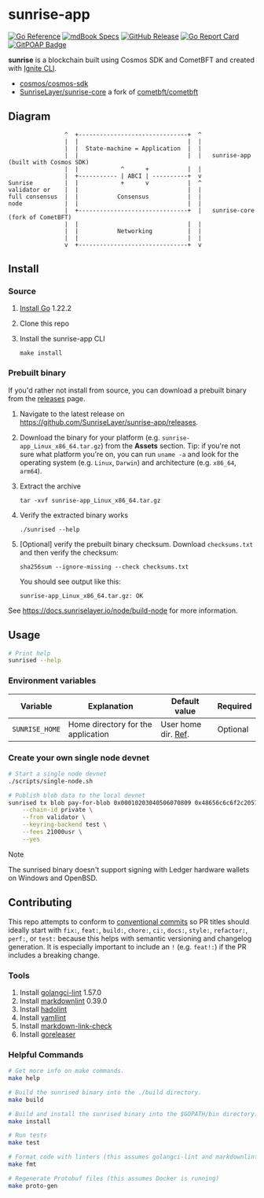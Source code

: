 # sunrise-app

[![Go Reference](https://img.shields.io/badge/godoc-reference-blue.svg)](https://pkg.go.dev/github.com/SunriseLayer/sunrise-app)
[![mdBook Specs](https://img.shields.io/badge/mdBook-specs-blue)](https://SunriseLayer.github.io/sunrise-app/)
[![GitHub Release](https://img.shields.io/github/v/release/SunriseLayer/sunrise-app)](https://github.com/SunriseLayer/sunrise-app/releases/latest)
[![Go Report Card](https://goreportcard.com/badge/github.com/SunriseLayer/sunrise-app)](https://goreportcard.com/report/github.com/SunriseLayer/sunrise-app)
[![GitPOAP Badge](https://public-api.gitpoap.io/v1/repo/SunriseLayer/sunrise-app/badge)](https://www.gitpoap.io/gh/SunriseLayer/sunrise-app)

**sunrise** is a blockchain built using Cosmos SDK and CometBFT and created with [Ignite CLI](https://ignite.com/cli).

- [cosmos/cosmos-sdk](https://github.com/cosmos/cosmos-sdk/releases/tag/v0.50.2)
- [SunriseLayer/sunrise-core](https://github.com/SunriseLayer/sunrise-core) a fork of [cometbft/cometbft](https://github.com/cometbft/cometbft)

## Diagram

```ascii
                ^  +-------------------------------+  ^
                |  |                               |  |
                |  |  State-machine = Application  |  |
                |  |                               |  |   sunrise-app (built with Cosmos SDK)
                |  |            ^      +           |  |
                |  +----------- | ABCI | ----------+  v
Sunrise         |  |            +      v           |  ^
validator or    |  |                               |  |
full consensus  |  |           Consensus           |  |
node            |  |                               |  |
                |  +-------------------------------+  |   sunrise-core (fork of CometBFT)
                |  |                               |  |
                |  |           Networking          |  |
                |  |                               |  |
                v  +-------------------------------+  v
```

## Install

### Source

1. [Install Go](https://go.dev/doc/install) 1.22.2
1. Clone this repo
1. Install the sunrise-app CLI

    ```shell
    make install
    ```

### Prebuilt binary

If you'd rather not install from source, you can download a prebuilt binary from the [releases](https://github.com/SunriseLayer/sunrise-app/releases) page.

1. Navigate to the latest release on <https://github.com/SunriseLayer/sunrise-app/releases>.
1. Download the binary for your platform (e.g. `sunrise-app_Linux_x86_64.tar.gz`) from the **Assets** section. Tip: if you're not sure what platform you're on, you can run `uname -a` and look for the operating system (e.g. `Linux`, `Darwin`) and architecture (e.g. `x86_64`, `arm64`).
1. Extract the archive

    ```shell
    tar -xvf sunrise-app_Linux_x86_64.tar.gz
    ```

1. Verify the extracted binary works

    ```shell
    ./sunrised --help
    ```

1. [Optional] verify the prebuilt binary checksum. Download `checksums.txt` and then verify the checksum:

    ```shell
    sha256sum --ignore-missing --check checksums.txt
    ```

    You should see output like this:

    ```shell
    sunrise-app_Linux_x86_64.tar.gz: OK
    ```

See <https://docs.sunriselayer.io/node/build-node> for more information.

## Usage

```sh
# Print help
sunrised --help
```

### Environment variables

| Variable       | Explanation                        | Default value                                            | Required |
|----------------|------------------------------------|----------------------------------------------------------|----------|
| `SUNRISE_HOME` | Home directory for the application | User home dir. [Ref](https://pkg.go.dev/os#UserHomeDir). | Optional |

### Create your own single node devnet

```sh
# Start a single node devnet
./scripts/single-node.sh

# Publish blob data to the local devnet
sunrised tx blob pay-for-blob 0x00010203040506070809 0x48656c6c6f2c20576f726c6421 \
	--chain-id private \
	--from validator \
	--keyring-backend test \
	--fees 21000usr \
	--yes
```

> [!NOTE]
> The sunrised binary doesn't support signing with Ledger hardware wallets on Windows and OpenBSD.

## Contributing

This repo attempts to conform to [conventional commits](https://www.conventionalcommits.org/en/v1.0.0/) so PR titles should ideally start with `fix:`, `feat:`, `build:`, `chore:`, `ci:`, `docs:`, `style:`, `refactor:`, `perf:`, or `test:` because this helps with semantic versioning and changelog generation. It is especially important to include an `!` (e.g. `feat!:`) if the PR includes a breaking change.

<!-- This repo contains multiple go modules. When using it, rename `go.work.example` to `go.work` and run `go work sync`. -->

### Tools

1. Install [golangci-lint](https://golangci-lint.run/welcome/install) 1.57.0
1. Install [markdownlint](https://github.com/DavidAnson/markdownlint) 0.39.0
1. Install [hadolint](https://github.com/hadolint/hadolint)
1. Install [yamllint](https://yamllint.readthedocs.io/en/stable/quickstart.html)
1. Install [markdown-link-check](https://github.com/tcort/markdown-link-check)
1. Install [goreleaser](https://goreleaser.com/install/)

### Helpful Commands

```sh
# Get more info on make commands.
make help

# Build the sunrised binary into the ./build directory.
make build

# Build and install the sunrised binary into the $GOPATH/bin directory.
make install

# Run tests
make test

# Format code with linters (this assumes golangci-lint and markdownlint are installed)
make fmt

# Regenerate Protobuf files (this assumes Docker is running)
make proto-gen
```
